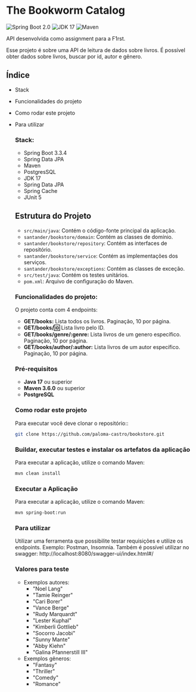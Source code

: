 # The Bookworm Catalog
![Spring Boot 2.0](https://img.shields.io/badge/Spring%20Boot-3.3.4-brightgreen)
![JDK 17](https://img.shields.io/badge/JDK-17-brightgreen.svg)
![Maven](https://img.shields.io/badge/Maven-4.0.0-yellowgreen.svg)


API desenvolvida como assignment para a F1rst.

Esse projeto é sobre uma API de leitura de dados sobre livros. É possível obter dados sobre livros, buscar por id, autor e gênero.

## **Índice**
- Stack
- Funcionalidades do projeto
- Como rodar este projeto
- Para utilizar

  ### **Stack**:
  - Spring Boot 3.3.4
  - Spring Data JPA
  - Maven
  - PostgresSQL
  - JDK 17
  - Spring Data JPA
  - Spring Cache
  - JUnit 5

  ## Estrutura do Projeto

  - `src/main/java`: Contém o código-fonte principal da aplicação.
  - `santander/bookstore/domain`: Contém as classes de domínio.
  - `santander/bookstore/repository`: Contém as interfaces de repositório.
  - `santander/bookstore/service`: Contém as implementações dos serviços.
  - `santander/bookstore/exceptions`: Contém as classes de exceção.
  - `src/test/java`: Contém os testes unitários.
  - `pom.xml`: Arquivo de configuração do Maven.

  ### **Funcionalidades do projeto:**
  O projeto conta com 4 endpoints:
  * **GET/books:** Lista todos os livros. Paginação, 10 por página.
  * **GET/books/:id:** Lista livro pelo ID.
  * **GET/books/genre/:genre:** Lista livros de um genero específico. Paginação, 10 por página.
  * **GET/books/author/:author:** Lista livros de um autor específico. Paginação, 10 por página.

  ### Pré-requisitos

  - **Java 17** ou superior
  - **Maven 3.6.0** ou superior
  - **PostgreSQL**

  ### **Como rodar este projeto**
  Para executar você deve clonar o repositório::
    ```sh
    git clone https://github.com/paloma-castro/bookstore.git
    ```
  ### Buildar, executar testes e instalar os artefatos da aplicação
  Para executar a aplicação, utilize o comando Maven:
  ```sh
  mvn clean install
  ```

  ### Executar a Aplicação
  Para executar a aplicação, utilize o comando Maven:
  ```sh
  mvn spring-boot:run
  ```

  ### **Para utilizar**
  Utilizar uma ferramenta que possibilite testar requisições e utilize os endpoints. Exemplo: Postman, Insomnia.
  Também é possível utilizar no swagger: http://localhost:8080/swagger-ui/index.html#/

  ### **Valores para teste**
  - Exemplos autores:
    - "Noel Lang"
    - "Tamie Reinger"
    - "Cari Borer"
    - "Vance Berge"
    - "Rudy Marquardt"
    - "Lester Kuphal"
    - "Kimberli Gottlieb"
    - "Socorro Jacobi"
    - "Sunny Mante"
    - "Abby Kiehn"
    - "Galina Pfannerstill III"
  - Exemplos gêneros:
    - "Fantasy"
    - "Thriller"
    - "Comedy"
    - "Romance"
  
